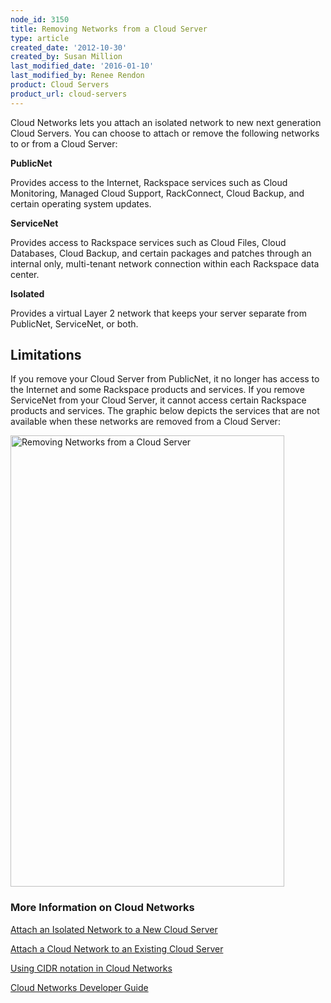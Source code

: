 ```yaml
---
node_id: 3150
title: Removing Networks from a Cloud Server
type: article
created_date: '2012-10-30'
created_by: Susan Million
last_modified_date: '2016-01-10'
last_modified_by: Renee Rendon
product: Cloud Servers
product_url: cloud-servers
---
```


Cloud Networks lets you attach an isolated network to new next
generation Cloud Servers. You can choose to attach or remove the
following networks to or from a Cloud Server:

**PublicNet**

Provides access to the Internet, Rackspace services such as Cloud
Monitoring, Managed Cloud Support, RackConnect, Cloud Backup, and
certain operating system updates.

**ServiceNet**

Provides access to Rackspace services such as Cloud Files, Cloud
Databases, Cloud Backup, and certain packages and patches through an
internal only, multi-tenant network connection within each Rackspace
data center.

**Isolated**

Provides a virtual Layer 2 network that keeps your server separate from
PublicNet, ServiceNet, or both.

<span>Limitations</span>
------------------------

If you remove your Cloud Server from PublicNet, it no longer has access
to the Internet and some Rackspace products and services. If you remove
ServiceNet from your Cloud Server, it cannot access certain Rackspace
products and services. The graphic below depicts the services that are
not available when these networks are removed from a Cloud Server:

<img src="http://www.rackspace.com/knowledge_center/sites/default/files/field/image/cloud-networks-infographic-revised4.png" alt="Removing Networks from a Cloud Server" width="438" height="722" />

### More Information on Cloud Networks

[Attach an Isolated Network to a New Cloud
Server](/how-to/create-an-isolated-cloud-network-and-attach-it-to-a-server "Attach an Isolated Network to a New Cloud Server")

[Attach a Cloud Network to an Existing Cloud
Server](/how-to/attach-a-cloud-network-to-an-existing-cloud-server "Attach an Isolated Network to an Existing Cloud Server")

[Using CIDR notation in Cloud
Networks](/how-to/using-cidr-notation-in-cloud-networks "CIDR Notation")

[Cloud Networks Developer Guide](https://developer.rackspace.com/docs/)



